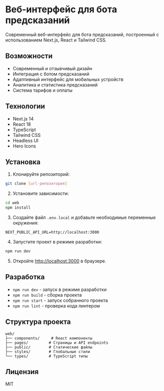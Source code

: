 # Веб-интерфейс для бота предсказаний

Современный веб-интерфейс для бота предсказаний, построенный с использованием Next.js, React и Tailwind CSS.

## Возможности

- Современный и отзывчивый дизайн
- Интеграция с ботом предсказаний
- Адаптивный интерфейс для мобильных устройств
- Аналитика и статистика предсказаний
- Система тарифов и оплаты

## Технологии

- Next.js 14
- React 18
- TypeScript
- Tailwind CSS
- Headless UI
- Hero Icons

## Установка

1. Клонируйте репозиторий:
```bash
git clone [url-репозитория]
```

2. Установите зависимости:
```bash
cd web
npm install
```

3. Создайте файл `.env.local` и добавьте необходимые переменные окружения:
```env
NEXT_PUBLIC_API_URL=http://localhost:3000
```

4. Запустите проект в режиме разработки:
```bash
npm run dev
```

5. Откройте [http://localhost:3000](http://localhost:3000) в браузере.

## Разработка

- `npm run dev` - запуск в режиме разработки
- `npm run build` - сборка проекта
- `npm run start` - запуск собранного проекта
- `npm run lint` - проверка кода линтером

## Структура проекта

```
web/
├── components/     # React компоненты
├── pages/         # Страницы и API endpoints
├── public/        # Статические файлы
├── styles/        # Глобальные стили
└── types/         # TypeScript типы
```

## Лицензия

MIT 